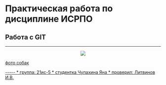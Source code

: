 # Практическая работа по дисциплине ИСРПО
## Работа с GIT
-----
<p align= "center"><img src="https://rg.ru/uploads/images/214/34/08/photorep_imageid_538385_8085b70e8b6927e1575618884.jpg" src= width="300"></p>

<p><a href ="https://klike.net/1848-sobaki-krasivye-kartinki-40-foto.html">фото собак</p>
-----
* группа: 21ис-5
* студентка Чупахина Яна
* проверил: Литвинов И.В.